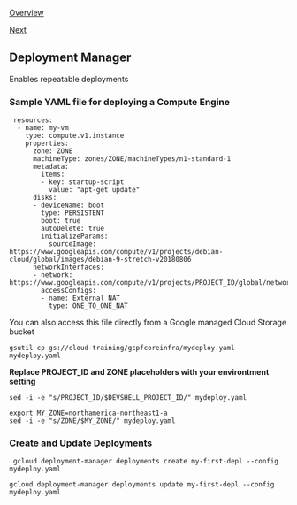 
[Overview](https://github.com/paulowe/gcp/blob/main/readme.md)

[Next](https://github.com/paulowe/gcp/blob/main/cloud-functions.md)

## Deployment Manager
Enables repeatable deployments

### Sample YAML file for deploying a Compute Engine

```
 resources:
  - name: my-vm
    type: compute.v1.instance
    properties:
      zone: ZONE
      machineType: zones/ZONE/machineTypes/n1-standard-1
      metadata:
        items:
        - key: startup-script
          value: "apt-get update"
      disks:
      - deviceName: boot
        type: PERSISTENT
        boot: true
        autoDelete: true
        initializeParams:
          sourceImage: https://www.googleapis.com/compute/v1/projects/debian-cloud/global/images/debian-9-stretch-v20180806
      networkInterfaces:
      - network: https://www.googleapis.com/compute/v1/projects/PROJECT_ID/global/networks/default
        accessConfigs:
        - name: External NAT
          type: ONE_TO_ONE_NAT
```
You can also access this file directly from a Google managed Cloud Storage bucket

``` gsutil cp gs://cloud-training/gcpfcoreinfra/mydeploy.yaml mydeploy.yaml ```

**Replace PROJECT_ID and ZONE placeholders with your environtment setting**

```sed -i -e "s/PROJECT_ID/$DEVSHELL_PROJECT_ID/" mydeploy.yaml ```

```  
export MY_ZONE=northamerica-northeast1-a 
sed -i -e "s/ZONE/$MY_ZONE/" mydeploy.yaml
```
### Create and Update Deployments

``` gcloud deployment-manager deployments create my-first-depl --config mydeploy.yaml```

```gcloud deployment-manager deployments update my-first-depl --config mydeploy.yaml```
